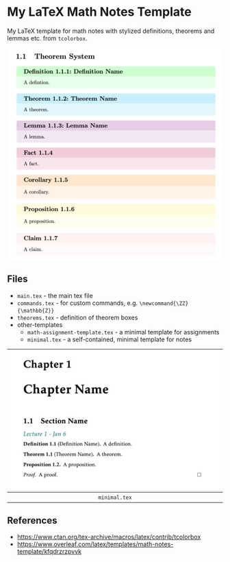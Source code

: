 # My LaTeX Math Notes Template
My LaTeX template for math notes with stylized definitions, theorems and lemmas etc. from `tcolorbox`.

![Sample](img/sample.png)

## Files
* `main.tex` - the main tex file
* `commands.tex` - for custom commands, e.g. `\newcommand{\ZZ}{\mathbb{Z}}`
* `theorems.tex` - definition of theorem boxes
* other-templates
  * `math-assignment-template.tex` - a minimal template for assignments
  * `minimal.tex` - a self-contained, minimal template for notes
 
| ![Minimal](img/minimal.png) |
|:--:|
|`minimal.tex`|
 


## References
* https://www.ctan.org/tex-archive/macros/latex/contrib/tcolorbox
* https://www.overleaf.com/latex/templates/math-notes-template/kfqdrzrzpvvk

